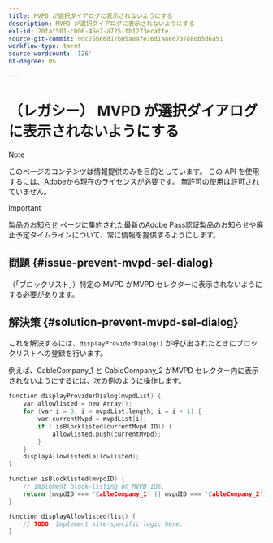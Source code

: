 ```yaml
---
title: MVPD が選択ダイアログに表示されないようにする
description: MVPD が選択ダイアログに表示されないようにする
exl-id: 20faf501-c006-45e2-a725-fb1273ecaffe
source-git-commit: 9dc25b66d12b05a8afe16d1a866707880b5d6a51
workflow-type: tm+mt
source-wordcount: '126'
ht-degree: 0%

---
```


# （レガシー） MVPD が選択ダイアログに表示されないようにする

>[!NOTE]
>
>このページのコンテンツは情報提供のみを目的としています。 この API を使用するには、Adobeから現在のライセンスが必要です。 無許可の使用は許可されていません。

>[!IMPORTANT]
>
> [ 製品のお知らせ ](/help/authentication/product-announcements.md) ページに集約された最新のAdobe Pass認証製品のお知らせや廃止予定タイムラインについて、常に情報を提供するようにします。

## 問題 {#issue-prevent-mvpd-sel-dialog}

（「ブロックリスト」）特定の MVPD がMVPD セレクターに表示されないようにする必要があります。


## 解決策 {#solution-prevent-mvpd-sel-dialog}

これを解決するには、`displayProviderDialog()` が呼び出されたときにブロックリストへの登録を行います。

例えば、CableCompany_1 と CableCompany_2 がMVPD セレクター内に表示されないようにするには、次の例のように操作します。

```C
function displayProviderDialog(mvpdList) {
    var allowlisted = new Array();
    for (var i = 0; i < mvpdList.length; i = i + 1) {
        var currentMvpd = mvpdList[i];
        if (!isBlocklisted(currentMvpd.ID)) {
            allowlisted.push(currentMvpd);
        }
    }
    displayAllowlisted(allowlisted);
}

function isBlocklisted(mvpdID) {
    // Implement block-listing on MVPD IDs.
    return (mvpdID === 'CableCompany_1' || mvpdID === 'CableCompany_2');
}

function displayAllowlisted(list) {
    // TODO: Implement site-specific logic here.
} 
```
